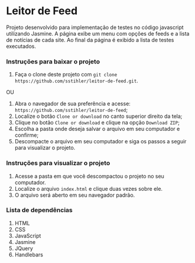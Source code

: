 # Leitor de Feed

Projeto desenvolvido para implementação de testes no código javascript utilizando Jasmine.
A página exibe um menu com opções de feeds e a lista de notícias de cada site.
Ao final da página é exibido a lista de testes executados.

### Instruções para baixar o projeto

1. Faça o clone deste projeto com `git clone https://github.com/sstihler/leitor-de-feed.git`.

OU

1. Abra o navegador de sua preferência e acesse: `https://github.com/sstihler/leitor-de-feed`;
2. Localize o botão `Clone or download` no canto superior direito da tela;
3. Clique no botão `Clone or download` e clique na opção `Download ZIP`;
4. Escolha a pasta onde deseja salvar o arquivo em seu computador e confirme;
5. Descompacte o arquivo em seu computador e siga os passos a seguir para visualizar o projeto.

### Instruções para visualizar o projeto

1. Acesse a pasta em que você descompactou o projeto no seu computador.
2. Localize o arquivo `index.html` e clique duas vezes sobre ele.
3. O arquivo será aberto em seu navegador padrão.

### Lista de dependências

1. HTML
2. CSS
3. JavaScript
4. Jasmine
5. JQuery
6. Handlebars
